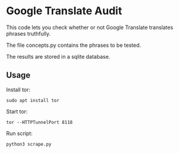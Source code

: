 # Google Translate Audit

This code lets you check whether or not Google Translate translates phrases truthfully.

The file concepts.py contains the phrases to be tested.

The results are stored in a sqlite database.

## Usage

Install tor:

    sudo apt install tor

Start tor:

	tor --HTTPTunnelPort 8118

Run script:

	python3 scrape.py